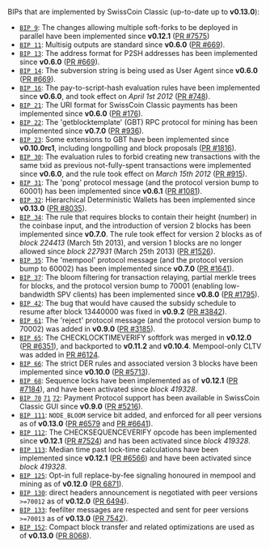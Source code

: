 BIPs that are implemented by SwissCoin Classic (up-to-date up to **v0.13.0**):

* [`BIP 9`](https://github.com/swisscoinclassic/bips/blob/master/bip-0009.mediawiki): The changes allowing multiple soft-forks to be deployed in parallel have been implemented since **v0.12.1**  ([PR #7575](https://github.com/swisscoinclassic/swisscoinclassic/pull/7575))
* [`BIP 11`](https://github.com/swisscoinclassic/bips/blob/master/bip-0011.mediawiki): Multisig outputs are standard since **v0.6.0** ([PR #669](https://github.com/swisscoinclassic/swisscoinclassic/pull/669)).
* [`BIP 13`](https://github.com/swisscoinclassic/bips/blob/master/bip-0013.mediawiki): The address format for P2SH addresses has been implemented since **v0.6.0** ([PR #669](https://github.com/swisscoinclassic/swisscoinclassic/pull/669)).
* [`BIP 14`](https://github.com/swisscoinclassic/bips/blob/master/bip-0014.mediawiki): The subversion string is being used as User Agent since **v0.6.0** ([PR #669](https://github.com/swisscoinclassic/swisscoinclassic/pull/669)).
* [`BIP 16`](https://github.com/swisscoinclassic/bips/blob/master/bip-0016.mediawiki): The pay-to-script-hash evaluation rules have been implemented since **v0.6.0**, and took effect on *April 1st 2012* ([PR #748](https://github.com/swisscoinclassic/swisscoinclassic/pull/748)).
* [`BIP 21`](https://github.com/swisscoinclassic/bips/blob/master/bip-0021.mediawiki): The URI format for SwissCoin Classic payments has been implemented since **v0.6.0** ([PR #176](https://github.com/swisscoinclassic/swisscoinclassic/pull/176)).
* [`BIP 22`](https://github.com/swisscoinclassic/bips/blob/master/bip-0022.mediawiki): The 'getblocktemplate' (GBT) RPC protocol for mining has been implemented since **v0.7.0** ([PR #936](https://github.com/swisscoinclassic/swisscoinclassic/pull/936)).
* [`BIP 23`](https://github.com/swisscoinclassic/bips/blob/master/bip-0023.mediawiki): Some extensions to GBT have been implemented since **v0.10.0rc1**, including longpolling and block proposals ([PR #1816](https://github.com/swisscoinclassic/swisscoinclassic/pull/1816)).
* [`BIP 30`](https://github.com/swisscoinclassic/bips/blob/master/bip-0030.mediawiki): The evaluation rules to forbid creating new transactions with the same txid as previous not-fully-spent transactions were implemented since **v0.6.0**, and the rule took effect on *March 15th 2012* ([PR #915](https://github.com/swisscoinclassic/swisscoinclassic/pull/915)).
* [`BIP 31`](https://github.com/swisscoinclassic/bips/blob/master/bip-0031.mediawiki): The 'pong' protocol message (and the protocol version bump to 60001) has been implemented since **v0.6.1** ([PR #1081](https://github.com/swisscoinclassic/swisscoinclassic/pull/1081)).
* [`BIP 32`](https://github.com/swisscoinclassic/bips/blob/master/bip-0032.mediawiki): Hierarchical Deterministic Wallets has been implemented since **v0.13.0** ([PR #8035](https://github.com/swisscoinclassic/swisscoinclassic/pull/8035)).
* [`BIP 34`](https://github.com/swisscoinclassic/bips/blob/master/bip-0034.mediawiki): The rule that requires blocks to contain their height (number) in the coinbase input, and the introduction of version 2 blocks has been implemented since **v0.7.0**. The rule took effect for version 2 blocks as of *block 224413* (March 5th 2013), and version 1 blocks are no longer allowed since *block 227931* (March 25th 2013) ([PR #1526](https://github.com/swisscoinclassic/swisscoinclassic/pull/1526)).
* [`BIP 35`](https://github.com/swisscoinclassic/bips/blob/master/bip-0035.mediawiki): The 'mempool' protocol message (and the protocol version bump to 60002) has been implemented since **v0.7.0** ([PR #1641](https://github.com/swisscoinclassic/swisscoinclassic/pull/1641)).
* [`BIP 37`](https://github.com/swisscoinclassic/bips/blob/master/bip-0037.mediawiki): The bloom filtering for transaction relaying, partial merkle trees for blocks, and the protocol version bump to 70001 (enabling low-bandwidth SPV clients) has been implemented since **v0.8.0** ([PR #1795](https://github.com/swisscoinclassic/swisscoinclassic/pull/1795)).
* [`BIP 42`](https://github.com/swisscoinclassic/bips/blob/master/bip-0042.mediawiki): The bug that would have caused the subsidy schedule to resume after block 13440000 was fixed in **v0.9.2** ([PR #3842](https://github.com/swisscoinclassic/swisscoinclassic/pull/3842)).
* [`BIP 61`](https://github.com/swisscoinclassic/bips/blob/master/bip-0061.mediawiki): The 'reject' protocol message (and the protocol version bump to 70002) was added in **v0.9.0** ([PR #3185](https://github.com/swisscoinclassic/swisscoinclassic/pull/3185)).
* [`BIP 65`](https://github.com/swisscoinclassic/bips/blob/master/bip-0065.mediawiki): The CHECKLOCKTIMEVERIFY softfork was merged in **v0.12.0** ([PR #6351](https://github.com/swisscoinclassic/swisscoinclassic/pull/6351)), and backported to **v0.11.2** and **v0.10.4**. Mempool-only CLTV was added in [PR #6124](https://github.com/swisscoinclassic/swisscoinclassic/pull/6124).
* [`BIP 66`](https://github.com/swisscoinclassic/bips/blob/master/bip-0066.mediawiki): The strict DER rules and associated version 3 blocks have been implemented since **v0.10.0** ([PR #5713](https://github.com/swisscoinclassic/swisscoinclassic/pull/5713)).
* [`BIP 68`](https://github.com/swisscoinclassic/bips/blob/master/bip-0068.mediawiki): Sequence locks have been implemented as of **v0.12.1**  ([PR #7184](https://github.com/swisscoinclassic/swisscoinclassic/pull/7184)), and have been activated since *block 419328*.
* [`BIP 70`](https://github.com/swisscoinclassic/bips/blob/master/bip-0070.mediawiki) [`71`](https://github.com/swisscoinclassic/bips/blob/master/bip-0071.mediawiki) [`72`](https://github.com/swisscoinclassic/bips/blob/master/bip-0072.mediawiki): Payment Protocol support has been available in SwissCoin Classic GUI since **v0.9.0** ([PR #5216](https://github.com/swisscoinclassic/swisscoinclassic/pull/5216)).
* [`BIP 111`](https://github.com/swisscoinclassic/bips/blob/master/bip-0111.mediawiki): `NODE_BLOOM` service bit added, and enforced for all peer versions as of **v0.13.0** ([PR #6579](https://github.com/swisscoinclassic/swisscoinclassic/pull/6579) and [PR #6641](https://github.com/swisscoinclassic/swisscoinclassic/pull/6641)).
* [`BIP 112`](https://github.com/swisscoinclassic/bips/blob/master/bip-0112.mediawiki): The CHECKSEQUENCEVERIFY opcode has been implemented since **v0.12.1** ([PR #7524](https://github.com/swisscoinclassic/swisscoinclassic/pull/7524)) and has been activated since *block 419328*.
* [`BIP 113`](https://github.com/swisscoinclassic/bips/blob/master/bip-0113.mediawiki): Median time past lock-time calculations have been implemented since **v0.12.1** ([PR #6566](https://github.com/swisscoinclassic/swisscoinclassic/pull/6566)) and have been activated since *block 419328*.
* [`BIP 125`](https://github.com/swisscoinclassic/bips/blob/master/bip-0125.mediawiki): Opt-in full replace-by-fee signaling honoured in mempool and mining as of **v0.12.0** ([PR 6871](https://github.com/swisscoinclassic/swisscoinclassic/pull/6871)).
* [`BIP 130`](https://github.com/swisscoinclassic/bips/blob/master/bip-0130.mediawiki): direct headers announcement is negotiated with peer versions `>=70012` as of **v0.12.0** ([PR 6494](https://github.com/swisscoinclassic/swisscoinclassic/pull/6494)).
* [`BIP 133`](https://github.com/swisscoinclassic/bips/blob/master/bip-0133.mediawiki): feefilter messages are respected and sent for peer versions `>=70013` as of **v0.13.0** ([PR 7542](https://github.com/swisscoinclassic/swisscoinclassic/pull/7542)).
* [`BIP 152`](https://github.com/swisscoinclassic/bips/blob/master/bip-0152.mediawiki): Compact block transfer and related optimizations are used as of **v0.13.0** ([PR 8068](https://github.com/swisscoinclassic/swisscoinclassic/pull/8068)).
